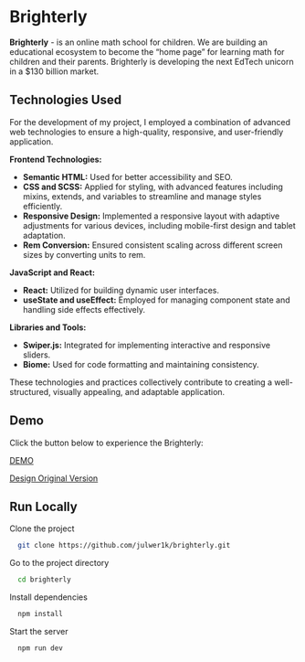 
# Brighterly 

**Brighterly** - is an online math school for children. We are building an educational ecosystem to become the “home page” for learning math for children and their parents. Brighterly is developing the next EdTech unicorn in a $130 billion market.
## Technologies Used

For the development of my project, I employed a combination of advanced web technologies to ensure a high-quality, responsive, and user-friendly application.

**Frontend Technologies:**

- **Semantic HTML:** Used for better accessibility and SEO.
- **CSS and SCSS:** Applied for styling, with advanced features including mixins, extends, and variables to streamline and manage styles efficiently.
- **Responsive Design:** Implemented a responsive layout with adaptive adjustments for various devices, including mobile-first design and tablet adaptation.
- **Rem Conversion:** Ensured consistent scaling across different screen sizes by converting units to rem.

**JavaScript and React:**

- **React:** Utilized for building dynamic user interfaces.
- **useState and useEffect:** Employed for managing component state and handling side effects effectively.

**Libraries and Tools:**

- **Swiper.js:** Integrated for implementing interactive and responsive sliders.
- **Biome:** Used for code formatting and maintaining consistency.

These technologies and practices collectively contribute to creating a well-structured, visually appealing, and adaptable application.

## Demo

Click the button below to experience the Brighterly:

[DEMO](https://brighterly.netlify.app)

[Design Original Version](https://www.figma.com/design/vihydlAanczhrhrCpYcMcv/Test-Task-_-Front-End-Developer?node-id=0-1&t=UBWClI58VH96IRqq-1)
## Run Locally

Clone the project

```bash
  git clone https://github.com/julwer1k/brighterly.git
```

Go to the project directory

```bash
  cd brighterly
```

Install dependencies

```bash
  npm install
```

Start the server

```bash
  npm run dev
```
